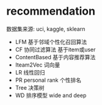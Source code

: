 #  recommendation 
  数据集来源:   uci,  kaggle, sklearn
- LFM     基于邻域个性化召回算法
- CF       协同过滤算法     基于item或user
- ContentBased  基于内容推荐算法
- Iteam2Vec        词向量
- LR       线性回归
- PR  personal rank    个性排名
- Tree  决策树
- WD     排序模型       wide and deep

